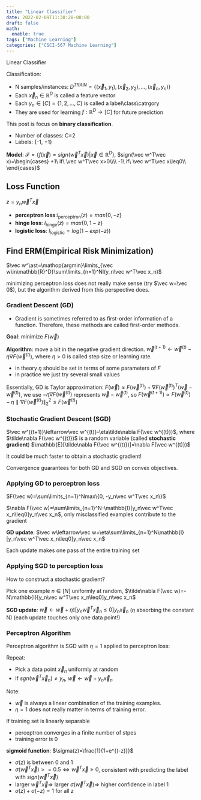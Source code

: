 ```yaml
---
title: "Linear Classifier"
date: 2022-02-09T11:38:28-08:00
draft: false
math:
  enable: true
tags: ["Machine Learning"]
categories: ["CSCI-567 Machine Learning"]
---
```

Linear Classifier

<!--more-->

Classification:

* N samples/instances: $D^{TRAIN}=\{(\vec x_1, y_1),(\vec x_2, y_2),...,(\vec x_n, y_n)\}$
* Each $\vec x_n \in \mathbb{R}^D$ is called a feature vector
* Each $y_n\in[C]=\{1,2,...,C\}$ is called a label\class\catrgory
* They are used for learning $f:\mathbb{R}^D\rightarrow[C]$ for future prediction

This post is focus on **binary classification**.

* Number of classes: C=2
* Labels: {-1, +1}

**Model**: $\mathcal F=\{f(\vec x)=sign(\vec w^T\vec x)|\vec x\in\mathbb{R}^D\}$, $sign(\vec w^T\vec x)=\begin{cases} +1\ if\ \vec w^T\vec x>0\\\\ -1\ if\ \vec w^T\vec x\leq0\\ \end{cases}$

## Loss Function

$z=y_n\vec w^T\vec x$

* **perceptron loss**:$l_{\mathrm{perceptron}}(z)=max\{0, -z\}$
* **hinge loss**: $l_\mathrm{hinge}(z)=max\{0,1-z\}$
* **logistic loss**: $l_\mathrm{logistic}=log(1-exp(-z))$

## **Find ERM(Empirical Risk Minimization)**

$\vec w^\ast=\mathop{argmin}\limits_{\vec w\in\mathbb{R}^D}\sum\limits_{n=1}^Nl(y_n\vec w^T\vec x_n)$

minimizing perceptron loss does not really make sense (try $\vec w=\vec 0$), but the algorithm derived from this perspective does.

### Gradient Descent (GD)

* Gradient is sometimes referred to as first-order information of a function. Therefore, these methods are called first-order methods.

**Goal**: minimize $F(\vec w)$

**Algorithm**: move a bit in the negative gradient direction. $\vec w^{(t+1)}\leftarrow\vec w^{(t)}-\eta\nabla F(\vec w^{(t)})$, where $\eta>0$ is called step size or learning rate.

* in theory $\eta$ should be set in terms of some parameters of $F$
* in practice we just try several small values

Essentially, GD is Taylor approximation: $F(\vec w)\approx F(\vec w^{(t)})+\nabla F(\vec w^{(t)})^T(\vec w-\vec w^{(t)})$, we use $-\eta\nabla F(\vec w^{(t)})$ represents $\vec w-\vec w^{(t)}$, so $F(\vec w^{(t+1)})\approx F(\vec w^{(t)})-\eta\parallel\nabla F(\vec w^{(t)})\parallel_2^2\leq F(\vec w^{(t)})$

### Stochastic Gradient Descent (SGD)

$\vec w^{(t+1)}\leftarrow\vec w^{(t)}-\eta\tilde\nabla F(\vec w^{(t)})$, where $\tilde\nabla F(\vec w^{(t)})$ is a random variable (called **stochastic gradient**) $\mathbb{E}[\tilde\nabla F(\vec w^{(t)})]=\nabla F(\vec w^{(t)})$

It could be much faster to obtain a stochastic gradient!

Convergence guarantees for both GD and SGD on convex objectives.

### Applying GD to perceptron loss

$F(\vec w)=\sum\limits_{n=1}^Nmax\{0, -y_n\vec w^T\vec x_n\}$

$\nabla F(\vec w)=\sum\limits_{n=1}^N-\mathbb{I}[y_n\vec w^T\vec x_n\leq0]y_n\vec x_n$, only misclassified examples contribute to the gradient

**GD update**: $\vec w\leftarrow\vec w+\eta\sum\limits_{n=1}^N\mathbb{I}[y_n\vec w^T\vec x_n\leq0]y_n\vec x_n$

Each update makes one pass of the entire training set

### Applying SGD to perception loss

How to construct a stochastic gradient?

Pick one example $n\in[N]$ uniformly at random, $\tilde\nabla F(\vec w)=-N\mathbb{I}[y_n\vec w^T\vec x_n\leq0]y_n\vec x_n$

**SGD update**: $\vec w\leftarrow\vec w+\eta\mathbb{I}[y_n\vec w^T\vec x_n\leq0]y_n\vec x_n$ ($\eta$ absorbing the constant N) (each update touches only one data point!)

### Perceptron Algorithm

Perceptron algorithm is SGD with $\eta=1$ applied to perceptron loss:

Repeat:

* Pick a data point $\vec x_n$ uniformly at random
* If $sgn(\vec w^T\vec x_n)\neq y_n$, $\vec w\leftarrow\vec w+y_n\vec x_n$

Note:

* $\vec w$ is always a linear combination of the training examples.
* $\eta=1$ does not really matter in terms of training error.

If training set is linearly separable

* perceptron converges in a finite number of stpes
* training error is 0

**sigmoid function**: $\sigma(z)=\frac{1}{1+e^{(-z)}}$

* $\sigma(z)$ is between 0 and 1
* $\sigma(\vec w^T\vec x)>=0.5 \Leftrightarrow\vec w^T\vec x\geq0$, consistent with predicting the label with $sign(\vec w^T\vec x)$
* larger $\vec w^T\vec x\Rightarrow$ larger $\sigma(\vec w^T\vec x)\Rightarrow$ higher confidence in label 1
* $\sigma(z)+\sigma(-z)=1$ for all $z$
